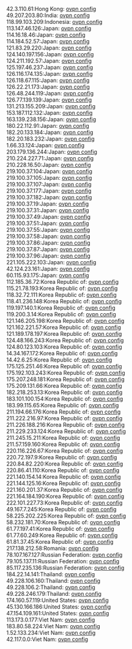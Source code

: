 42.3.110.61:Hong Kong: [ovpn config](vpn/42_3_110_61.ovpn)  
49.207.203.80:India: [ovpn config](vpn/49_207_203_80.ovpn)  
118.99.103.209:Indonesia: [ovpn config](vpn/118_99_103_209.ovpn)  
113.147.46.126:Japan: [ovpn config](vpn/113_147_46_126.ovpn)  
114.16.18.46:Japan: [ovpn config](vpn/114_16_18_46.ovpn)  
114.184.52.57:Japan: [ovpn config](vpn/114_184_52_57.ovpn)  
121.83.29.220:Japan: [ovpn config](vpn/121_83_29_220.ovpn)  
124.140.197.156:Japan: [ovpn config](vpn/124_140_197_156.ovpn)  
124.211.192.57:Japan: [ovpn config](vpn/124_211_192_57.ovpn)  
125.197.46.237:Japan: [ovpn config](vpn/125_197_46_237.ovpn)  
126.116.174.135:Japan: [ovpn config](vpn/126_116_174_135.ovpn)  
126.118.67.115:Japan: [ovpn config](vpn/126_118_67_115.ovpn)  
126.22.21.173:Japan: [ovpn config](vpn/126_22_21_173.ovpn)  
126.48.244.119:Japan: [ovpn config](vpn/126_48_244_119.ovpn)  
126.77.139.139:Japan: [ovpn config](vpn/126_77_139_139.ovpn)  
131.213.155.209:Japan: [ovpn config](vpn/131_213_155_209.ovpn)  
153.187.112.132:Japan: [ovpn config](vpn/153_187_112_132.ovpn)  
163.139.238.156:Japan: [ovpn config](vpn/163_139_238_156.ovpn)  
180.22.112.91:Japan: [ovpn config](vpn/180_22_112_91.ovpn)  
182.20.133.184:Japan: [ovpn config](vpn/182_20_133_184.ovpn)  
182.20.183.232:Japan: [ovpn config](vpn/182_20_183_232.ovpn)  
1.66.33.124:Japan: [ovpn config](vpn/1_66_33_124.ovpn)  
203.179.136.244:Japan: [ovpn config](vpn/203_179_136_244.ovpn)  
210.224.227.71:Japan: [ovpn config](vpn/210_224_227_71.ovpn)  
210.228.16.50:Japan: [ovpn config](vpn/210_228_16_50.ovpn)  
219.100.37.104:Japan: [ovpn config](vpn/219_100_37_104.ovpn)  
219.100.37.105:Japan: [ovpn config](vpn/219_100_37_105.ovpn)  
219.100.37.107:Japan: [ovpn config](vpn/219_100_37_107.ovpn)  
219.100.37.177:Japan: [ovpn config](vpn/219_100_37_177.ovpn)  
219.100.37.182:Japan: [ovpn config](vpn/219_100_37_182.ovpn)  
219.100.37.19:Japan: [ovpn config](vpn/219_100_37_19.ovpn)  
219.100.37.31:Japan: [ovpn config](vpn/219_100_37_31.ovpn)  
219.100.37.49:Japan: [ovpn config](vpn/219_100_37_49.ovpn)  
219.100.37.51:Japan: [ovpn config](vpn/219_100_37_51.ovpn)  
219.100.37.55:Japan: [ovpn config](vpn/219_100_37_55.ovpn)  
219.100.37.58:Japan: [ovpn config](vpn/219_100_37_58.ovpn)  
219.100.37.86:Japan: [ovpn config](vpn/219_100_37_86.ovpn)  
219.100.37.87:Japan: [ovpn config](vpn/219_100_37_87.ovpn)  
219.100.37.96:Japan: [ovpn config](vpn/219_100_37_96.ovpn)  
221.105.222.103:Japan: [ovpn config](vpn/221_105_222_103.ovpn)  
42.124.23.161:Japan: [ovpn config](vpn/42_124_23_161.ovpn)  
60.115.93.175:Japan: [ovpn config](vpn/60_115_93_175.ovpn)  
112.185.36.72:Korea Republic of: [ovpn config](vpn/112_185_36_72.ovpn)  
115.21.78.193:Korea Republic of: [ovpn config](vpn/115_21_78_193.ovpn)  
118.32.72.111:Korea Republic of: [ovpn config](vpn/118_32_72_111.ovpn)  
118.41.236.148:Korea Republic of: [ovpn config](vpn/118_41_236_148.ovpn)  
119.197.140.1:Korea Republic of: [ovpn config](vpn/119_197_140_1.ovpn)  
119.200.3.14:Korea Republic of: [ovpn config](vpn/119_200_3_14.ovpn)  
121.146.205.198:Korea Republic of: [ovpn config](vpn/121_146_205_198.ovpn)  
121.162.221.57:Korea Republic of: [ovpn config](vpn/121_162_221_57.ovpn)  
121.189.178.197:Korea Republic of: [ovpn config](vpn/121_189_178_197.ovpn)  
124.48.166.243:Korea Republic of: [ovpn config](vpn/124_48_166_243.ovpn)  
124.80.123.103:Korea Republic of: [ovpn config](vpn/124_80_123_103.ovpn)  
14.34.167.172:Korea Republic of: [ovpn config](vpn/14_34_167_172.ovpn)  
14.42.6.25:Korea Republic of: [ovpn config](vpn/14_42_6_25.ovpn)  
175.125.251.46:Korea Republic of: [ovpn config](vpn/175_125_251_46.ovpn)  
175.192.103.243:Korea Republic of: [ovpn config](vpn/175_192_103_243.ovpn)  
175.207.248.181:Korea Republic of: [ovpn config](vpn/175_207_248_181.ovpn)  
175.209.131.66:Korea Republic of: [ovpn config](vpn/175_209_131_66.ovpn)  
182.218.253.13:Korea Republic of: [ovpn config](vpn/182_218_253_13.ovpn)  
183.101.100.154:Korea Republic of: [ovpn config](vpn/183_101_100_154.ovpn)  
183.99.115.65:Korea Republic of: [ovpn config](vpn/183_99_115_65.ovpn)  
211.194.66.176:Korea Republic of: [ovpn config](vpn/211_194_66_176.ovpn)  
211.222.216.97:Korea Republic of: [ovpn config](vpn/211_222_216_97.ovpn)  
211.226.188.216:Korea Republic of: [ovpn config](vpn/211_226_188_216.ovpn)  
211.229.233.124:Korea Republic of: [ovpn config](vpn/211_229_233_124.ovpn)  
211.245.15.211:Korea Republic of: [ovpn config](vpn/211_245_15_211.ovpn)  
211.57.159.160:Korea Republic of: [ovpn config](vpn/211_57_159_160.ovpn)  
220.116.226.67:Korea Republic of: [ovpn config](vpn/220_116_226_67.ovpn)  
220.72.197.9:Korea Republic of: [ovpn config](vpn/220_72_197_9.ovpn)  
220.84.82.220:Korea Republic of: [ovpn config](vpn/220_84_82_220.ovpn)  
220.86.41.110:Korea Republic of: [ovpn config](vpn/220_86_41_110.ovpn)  
221.140.154.14:Korea Republic of: [ovpn config](vpn/221_140_154_14.ovpn)  
221.144.125.16:Korea Republic of: [ovpn config](vpn/221_144_125_16.ovpn)  
221.160.201.37:Korea Republic of: [ovpn config](vpn/221_160_201_37.ovpn)  
221.164.184.190:Korea Republic of: [ovpn config](vpn/221_164_184_190.ovpn)  
222.101.227.73:Korea Republic of: [ovpn config](vpn/222_101_227_73.ovpn)  
49.167.7.245:Korea Republic of: [ovpn config](vpn/49_167_7_245.ovpn)  
58.225.202.225:Korea Republic of: [ovpn config](vpn/58_225_202_225.ovpn)  
58.232.181.70:Korea Republic of: [ovpn config](vpn/58_232_181_70.ovpn)  
61.77.197.41:Korea Republic of: [ovpn config](vpn/61_77_197_41.ovpn)  
61.77.60.249:Korea Republic of: [ovpn config](vpn/61_77_60_249.ovpn)  
61.81.37.45:Korea Republic of: [ovpn config](vpn/61_81_37_45.ovpn)  
217.138.212.58:Romania: [ovpn config](vpn/217_138_212_58.ovpn)  
78.107.167.127:Russian Federation: [ovpn config](vpn/78_107_167_127.ovpn)  
79.105.137.11:Russian Federation: [ovpn config](vpn/79_105_137_11.ovpn)  
85.117.235.136:Russian Federation: [ovpn config](vpn/85_117_235_136.ovpn)  
184.22.14.141:Thailand: [ovpn config](vpn/184_22_14_141.ovpn)  
49.228.106.160:Thailand: [ovpn config](vpn/49_228_106_160.ovpn)  
49.228.106.2:Thailand: [ovpn config](vpn/49_228_106_2.ovpn)  
49.228.246.179:Thailand: [ovpn config](vpn/49_228_246_179.ovpn)  
174.160.57.119:United States: [ovpn config](vpn/174_160_57_119.ovpn)  
45.130.166.186:United States: [ovpn config](vpn/45_130_166_186.ovpn)  
47.154.109.161:United States: [ovpn config](vpn/47_154_109_161.ovpn)  
113.173.0.177:Viet Nam: [ovpn config](vpn/113_173_0_177.ovpn)  
183.80.58.224:Viet Nam: [ovpn config](vpn/183_80_58_224.ovpn)  
1.52.133.234:Viet Nam: [ovpn config](vpn/1_52_133_234.ovpn)  
42.117.0.0:Viet Nam: [ovpn config](vpn/42_117_0_0.ovpn)  
